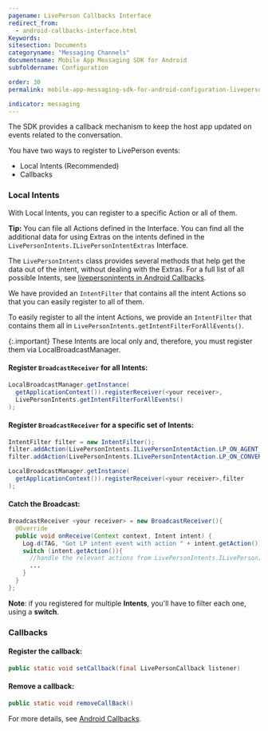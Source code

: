 ```yaml
---
pagename: LivePerson Callbacks Interface
redirect_from:
  - android-callbacks-interface.html
Keywords:
sitesection: Documents
categoryname: "Messaging Channels"
documentname: Mobile App Messaging SDK for Android
subfoldername: Configuration

order: 30
permalink: mobile-app-messaging-sdk-for-android-configuration-liveperson-callbacks-interface.html

indicator: messaging
---
```


The SDK provides a callback mechanism to keep the host app updated on events related to the conversation. 

You have two ways to register to LivePerson events:
* Local Intents (Recommended)
* Callbacks

### Local Intents

With Local Intents, you can register to a specific Action or all of them. 

**Tip:** You can file all Actions defined in the Interface.  You can find all the additional data for using Extras on the intents defined in the `LivePersonIntents.ILivePersonIntentExtras` Interface.

The `LivePersonIntents` class provides several methods that help get the data out of the intent, without dealing with the Extras. For a full list of all possible Intents, see [livepersonintents in Android Callbacks](android-callbacks-index.html#livepersonintents).

We have provided an `IntentFilter` that contains all the intent Actions so that you can easily register to all of them.  

To easily register to all the intent Actions, we provide an `IntentFilter` that contains them all in `LivePersonIntents.getIntentFilterForAllEvents()`.

{:.important}
These Intents are local only and, therefore, you must register them via LocalBroadcastManager.

#### Register `BroadcastReceiver` for all Intents:

```java
LocalBroadcastManager.getInstance(
  getApplicationContext()).registerReceiver(<your receiver>,
  LivePersonIntents.getIntentFilterForAllEvents()
);
```

#### Register `BroadcastReceiver` for a specific set of Intents:

```java
IntentFilter filter = new IntentFilter();
filter.addAction(LivePersonIntents.ILivePersonIntentAction.LP_ON_AGENT_DETAILS_CHANGED_INTENT_ACTION);
filter.addAction(LivePersonIntents.ILivePersonIntentAction.LP_ON_CONVERSATION_RESOLVED_INTENT_ACTION);

LocalBroadcastManager.getInstance(
  getApplicationContext()).registerReceiver(<your receiver>,filter
);
```

#### Catch the Broadcast:


```java
BroadcastReceiver <your receiver> = new BroadcastReceiver(){
  @Override
  public void onReceive(Context context, Intent intent) {
    Log.d(TAG, "Got LP intent event with action " + intent.getAction());
    switch (intent.getAction()){
      //handle the relevant actions from LivePersonIntents.ILivePersonIntentAction
      ...
    }
  }
};
```

**Note**: if you registered for multiple **Intents**, you'll have to filter each one, using a **switch**.

### Callbacks

#### Register the callback:

```java
public static void setCallback(final LivePersonCallback listener)
```

#### Remove a callback:

```java
public static void removeCallBack()
```

For more details, see [Android Callbacks](android-callbacks-index.html).
